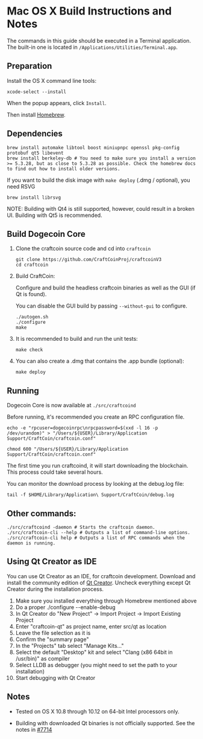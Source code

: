 # Mac OS X Build Instructions and Notes

The commands in this guide should be executed in a Terminal application.
The built-in one is located in `/Applications/Utilities/Terminal.app`.

## Preparation

Install the OS X command line tools:

`xcode-select --install`

When the popup appears, click `Install`.

Then install [Homebrew](https://brew.sh).

## Dependencies

    brew install automake libtool boost miniupnpc openssl pkg-config protobuf qt5 libevent
    brew install berkeley-db # You need to make sure you install a version >= 5.3.28, but as close to 5.3.28 as possible. Check the homebrew docs to find out how to install older versions.

If you want to build the disk image with `make deploy` (.dmg / optional), you need RSVG

    brew install librsvg

NOTE: Building with Qt4 is still supported, however, could result in a broken UI. Building with Qt5 is recommended.

## Build Dogecoin Core

1.  Clone the craftcoin source code and cd into `craftcoin`

        git clone https://github.com/CraftCoinProj/craftcoinV3
        cd craftcoin

2.  Build CraftCoin:

    Configure and build the headless craftcoin binaries as well as the GUI (if Qt is found).

    You can disable the GUI build by passing `--without-gui` to configure.

        ./autogen.sh
        ./configure
        make

3.  It is recommended to build and run the unit tests:

        make check

4.  You can also create a .dmg that contains the .app bundle (optional):

        make deploy

## Running

Dogecoin Core is now available at `./src/craftcoind`

Before running, it's recommended you create an RPC configuration file.

    echo -e "rpcuser=dogecoinrpc\nrpcpassword=$(xxd -l 16 -p /dev/urandom)" > "/Users/${USER}/Library/Application Support/CraftCoin/craftcoin.conf"

    chmod 600 "/Users/${USER}/Library/Application Support/CraftCoin/craftcoin.conf"

The first time you run craftcoind, it will start downloading the blockchain. This process could take several hours.

You can monitor the download process by looking at the debug.log file:

    tail -f $HOME/Library/Application\ Support/CraftCoin/debug.log

## Other commands:

    ./src/craftcoind -daemon # Starts the craftcoin daemon.
    ./src/craftcoin-cli --help # Outputs a list of command-line options.
    ./src/craftcoin-cli help # Outputs a list of RPC commands when the daemon is running.

## Using Qt Creator as IDE

You can use Qt Creator as an IDE, for craftcoin development.
Download and install the community edition of [Qt Creator](https://www.qt.io/download/).
Uncheck everything except Qt Creator during the installation process.

1. Make sure you installed everything through Homebrew mentioned above
2. Do a proper ./configure --enable-debug
3. In Qt Creator do "New Project" -> Import Project -> Import Existing Project
4. Enter "craftcoin-qt" as project name, enter src/qt as location
5. Leave the file selection as it is
6. Confirm the "summary page"
7. In the "Projects" tab select "Manage Kits..."
8. Select the default "Desktop" kit and select "Clang (x86 64bit in /usr/bin)" as compiler
9. Select LLDB as debugger (you might need to set the path to your installation)
10. Start debugging with Qt Creator

## Notes

- Tested on OS X 10.8 through 10.12 on 64-bit Intel processors only.

- Building with downloaded Qt binaries is not officially supported. See the notes in [#7714](https://github.com/craftcoin/craftcoin/issues/7714)
